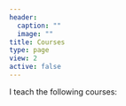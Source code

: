 ```yaml
---
header:
  caption: ""
  image: ""
title: Courses
type: page
view: 2
active: false
---
```


I teach the following courses:
